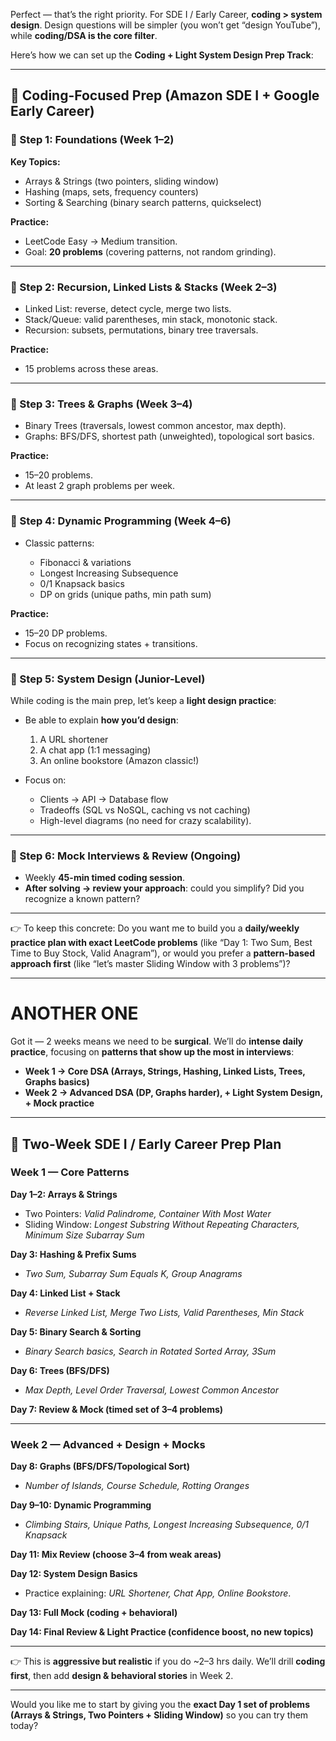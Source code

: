 Perfect — that’s the right priority. For SDE I / Early Career, **coding > system design**. Design questions will be simpler (you won’t get “design YouTube”), while **coding/DSA is the core filter**.

Here’s how we can set up the **Coding + Light System Design Prep Track**:

---

## 📘 Coding-Focused Prep (Amazon SDE I + Google Early Career)

### 🔹 Step 1: Foundations (Week 1–2)

**Key Topics:**

* Arrays & Strings (two pointers, sliding window)
* Hashing (maps, sets, frequency counters)
* Sorting & Searching (binary search patterns, quickselect)

**Practice:**

* LeetCode Easy → Medium transition.
* Goal: **20 problems** (covering patterns, not random grinding).

---

### 🔹 Step 2: Recursion, Linked Lists & Stacks (Week 2–3)

* Linked List: reverse, detect cycle, merge two lists.
* Stack/Queue: valid parentheses, min stack, monotonic stack.
* Recursion: subsets, permutations, binary tree traversals.

**Practice:**

* 15 problems across these areas.

---

### 🔹 Step 3: Trees & Graphs (Week 3–4)

* Binary Trees (traversals, lowest common ancestor, max depth).
* Graphs: BFS/DFS, shortest path (unweighted), topological sort basics.

**Practice:**

* 15–20 problems.
* At least 2 graph problems per week.

---

### 🔹 Step 4: Dynamic Programming (Week 4–6)

* Classic patterns:

  * Fibonacci & variations
  * Longest Increasing Subsequence
  * 0/1 Knapsack basics
  * DP on grids (unique paths, min path sum)

**Practice:**

* 15–20 DP problems.
* Focus on recognizing states + transitions.

---

### 🔹 Step 5: System Design (Junior-Level)

While coding is the main prep, let’s keep a **light design practice**:

* Be able to explain **how you’d design**:

  1. A URL shortener
  2. A chat app (1:1 messaging)
  3. An online bookstore (Amazon classic!)
* Focus on:

  * Clients → API → Database flow
  * Tradeoffs (SQL vs NoSQL, caching vs not caching)
  * High-level diagrams (no need for crazy scalability).

---

### 🔹 Step 6: Mock Interviews & Review (Ongoing)

* Weekly **45-min timed coding session**.
* **After solving → review your approach**: could you simplify? Did you recognize a known pattern?

---

👉 To keep this concrete:
Do you want me to build you a **daily/weekly practice plan with exact LeetCode problems** (like “Day 1: Two Sum, Best Time to Buy Stock, Valid Anagram”), or would you prefer a **pattern-based approach first** (like “let’s master Sliding Window with 3 problems”)?

---

# ANOTHER ONE 

Got it — 2 weeks means we need to be **surgical**.
We’ll do **intense daily practice**, focusing on **patterns that show up the most in interviews**:

* **Week 1 → Core DSA (Arrays, Strings, Hashing, Linked Lists, Trees, Graphs basics)**
* **Week 2 → Advanced DSA (DP, Graphs harder), + Light System Design, + Mock practice**

---

## 📆 Two-Week SDE I / Early Career Prep Plan

### **Week 1 — Core Patterns**

**Day 1–2: Arrays & Strings**

* Two Pointers: *Valid Palindrome, Container With Most Water*
* Sliding Window: *Longest Substring Without Repeating Characters, Minimum Size Subarray Sum*

**Day 3: Hashing & Prefix Sums**

* *Two Sum, Subarray Sum Equals K, Group Anagrams*

**Day 4: Linked List + Stack**

* *Reverse Linked List, Merge Two Lists, Valid Parentheses, Min Stack*

**Day 5: Binary Search & Sorting**

* *Binary Search basics, Search in Rotated Sorted Array, 3Sum*

**Day 6: Trees (BFS/DFS)**

* *Max Depth, Level Order Traversal, Lowest Common Ancestor*

**Day 7: Review & Mock (timed set of 3–4 problems)**

---

### **Week 2 — Advanced + Design + Mocks**

**Day 8: Graphs (BFS/DFS/Topological Sort)**

* *Number of Islands, Course Schedule, Rotting Oranges*

**Day 9–10: Dynamic Programming**

* *Climbing Stairs, Unique Paths, Longest Increasing Subsequence, 0/1 Knapsack*

**Day 11: Mix Review (choose 3–4 from weak areas)**

**Day 12: System Design Basics**

* Practice explaining: *URL Shortener, Chat App, Online Bookstore*.

**Day 13: Full Mock (coding + behavioral)**

**Day 14: Final Review & Light Practice (confidence boost, no new topics)**

---

👉 This is **aggressive but realistic** if you do \~2–3 hrs daily.
We’ll drill **coding first**, then add **design & behavioral stories** in Week 2.

---

Would you like me to start by giving you the **exact Day 1 set of problems (Arrays & Strings, Two Pointers + Sliding Window)** so you can try them today?
